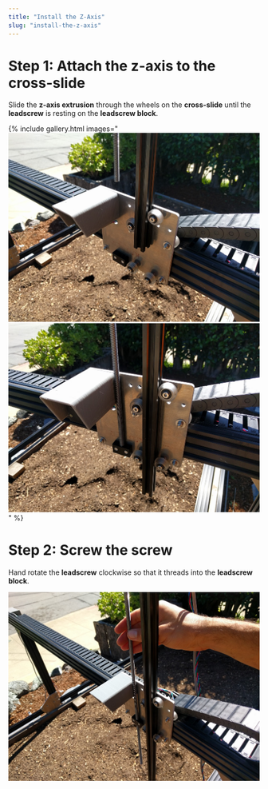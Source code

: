 ```yaml
---
title: "Install the Z-Axis"
slug: "install-the-z-axis"
---
```


# Step 1: Attach the z-axis to the cross-slide
Slide the **z-axis extrusion** through the wheels on the **cross-slide** until the **leadscrew** is resting on the **leadscrew block**.

{% include gallery.html images="
![IMG_20160316_143750.jpg](_images/IMG_20160316_143750.jpg)
![IMG_20160316_143818.jpg](_images/IMG_20160316_143818.jpg)
" %}

# Step 2: Screw the screw
Hand rotate the **leadscrew** clockwise so that it threads into the **leadscrew block**.

![IMG_20160316_143846.jpg](_images/IMG_20160316_143846.jpg)

